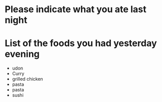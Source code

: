 # Please indicate what you ate last night

# List of the foods you had yesterday evening
- udon
- Curry
- grilled chicken
- pasta
- pasta
- sushi
